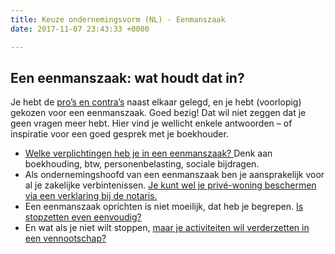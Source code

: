 ```yaml
---
title: Keuze ondernemingsvorm (NL) - Eenmanszaak
date: 2017-11-07 23:43:33 +0000

---
```

## Een eenmanszaak: wat houdt dat in?

Je hebt de [pro’s en contra’s](http://www.xerius.be/blog/zelfstandige-worden-eenmanszaak-vennootschap/) naast elkaar gelegd, en je hebt (voorlopig) gekozen voor een eenmanszaak. Goed bezig! Dat wil niet zeggen dat je geen vragen meer hebt. Hier vind je wellicht enkele antwoorden – of inspiratie voor een goed gesprek met je boekhouder.

* [Welke verplichtingen heb je in een eenmanszaak? ](http://www.xerius.be/blog/boekhouding-eenmanszaak)Denk aan boekhouding, btw, personenbelasting, sociale bijdragen.
* Als ondernemingshoofd van een eenmanszaak ben je aansprakelijk voor al je zakelijke verbintenissen. [Je kunt wel je privé-woning beschermen via een verklaring bij de notaris.](https://www.notaris.be/nieuws-pers/detail/de-akte-van-onbeslagbaarheid-van-de-gezinswoning)
* Een eenmanszaak oprichten is niet moeilijk, dat heb je begrepen. [Is stopzetten even eenvoudig?](https://www.xerius.be/zelfstandigen/start-eigen-zaak/eenmanszaak-vennootschap)
* En wat als je niet wilt stoppen, [maar je activiteiten wil verderzetten in een vennootschap?](https://www.xerius.be/zelfstandigen/sociale-zekerheid/van-eenmanszaak-naar-vennootschap/)